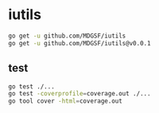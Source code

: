# iutils

```sh
go get -u github.com/MDGSF/iutils
go get -u github.com/MDGSF/iutils@v0.0.1
```

## test

```sh
go test ./...
go test -coverprofile=coverage.out ./...
go tool cover -html=coverage.out
```
